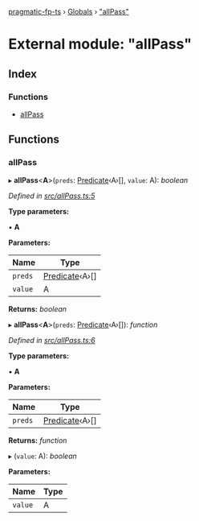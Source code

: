 [pragmatic-fp-ts](../README.md) › [Globals](../globals.md) › ["allPass"](_allpass_.md)

# External module: "allPass"

## Index

### Functions

* [allPass](_allpass_.md#allpass)

## Functions

###  allPass

▸ **allPass**<**A**>(`preds`: [Predicate](_types_.md#predicate)‹A›[], `value`: A): *boolean*

*Defined in [src/allPass.ts:5](https://github.com/hermann-p/pragmatic-fp-ts/blob/ae00bcd/src/allPass.ts#L5)*

**Type parameters:**

▪ **A**

**Parameters:**

Name | Type |
------ | ------ |
`preds` | [Predicate](_types_.md#predicate)‹A›[] |
`value` | A |

**Returns:** *boolean*

▸ **allPass**<**A**>(`preds`: [Predicate](_types_.md#predicate)‹A›[]): *function*

*Defined in [src/allPass.ts:6](https://github.com/hermann-p/pragmatic-fp-ts/blob/ae00bcd/src/allPass.ts#L6)*

**Type parameters:**

▪ **A**

**Parameters:**

Name | Type |
------ | ------ |
`preds` | [Predicate](_types_.md#predicate)‹A›[] |

**Returns:** *function*

▸ (`value`: A): *boolean*

**Parameters:**

Name | Type |
------ | ------ |
`value` | A |
